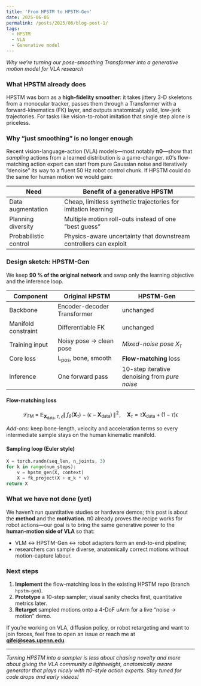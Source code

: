 ```yaml
---
title: 'From HPSTM to HPSTM-Gen'
date: 2025-06-05
permalink: /posts/2025/06/blog-post-1/
tags:
  - HPSTM
  - VLA
  - Generative model
---
```


*Why we’re turning our pose-smoothing Transformer into a generative motion model for VLA research*

### What HPSTM already does

HPSTM was born as a **high-fidelity smoother**: it takes jittery 3-D skeletons from a monocular tracker, passes them through a Transformer with a forward-kinematics (FK) layer, and outputs anatomically valid, low-jerk trajectories. For tasks like vision-to-robot imitation that single step alone is priceless.


### Why “just smoothing” is no longer enough

Recent vision-language-action (VLA) models—most notably **π0**—show that *sampling* actions from a learned distribution is a game-changer. π0’s flow-matching action expert can start from pure Gaussian noise and iteratively “denoise” its way to a fluent 50 Hz robot control chunk.
If HPSTM could do the same for human motion we would gain:

| Need                  | Benefit of a generative HPSTM                                     |
| --------------------- | ----------------------------------------------------------------- |
| Data augmentation     | Cheap, limitless synthetic trajectories for imitation learning    |
| Planning diversity    | Multiple motion roll-outs instead of one “best guess”             |
| Probabilistic control | Physics-aware uncertainty that downstream controllers can exploit |

### Design sketch: HPSTM-Gen

We keep **90 % of the original network** and swap only the learning objective and the inference loop.

| Component           | Original HPSTM                | **HPSTM-Gen**                                 |
| ------------------- | ----------------------------- | --------------------------------------------- |
| Backbone            | Encoder-decoder Transformer   | unchanged                                     |
| Manifold constraint | Differentiable FK             | unchanged                                     |
| Training input      | Noisy pose → clean pose       | *Mixed-noise pose* $X_τ$                      |
| Core loss           | L<sub>pos</sub>, bone, smooth | **Flow-matching** loss                        |
| Inference           | One forward pass              | 10-step iterative denoising from *pure noise* |

#### Flow-matching loss

$$
\mathcal L_\text{FM}\;=\;
\mathbb E_{\mathbf{X}_{\text{data}},\;\tau,\;\epsilon}
\bigl\|
\,f_\theta(\mathbf{X}_\tau) - (\epsilon-\mathbf{X}_{\text{data}})\,
\bigr\|^{\!2}\!,
\quad
\mathbf{X}_\tau = \tau\mathbf{X}_{\text{data}}+(1-\tau)\epsilon
$$

*Add-ons:* keep bone-length, velocity and acceleration terms so every intermediate sample stays on the human kinematic manifold.

#### Sampling loop (Euler style)

```python
X = torch.randn(seq_len, n_joints, 3)         
for k in range(num_steps):
    v = hpstm_gen(X, context)
    X = fk_project(X + α_k * v)
return X
```

### What we **have not** done (yet)

We haven’t run quantitative studies or hardware demos; this post is about the **method** and the **motivation**. π0 already proves the recipe works for robot actions—our goal is to bring the same generative power to the **human-motion side of VLA** so that:

* VLM ↔ HPSTM-Gen ↔ robot adapters form an end-to-end pipeline;
* researchers can sample diverse, anatomically correct motions without motion-capture labour.

### Next steps

1. **Implement** the flow-matching loss in the existing HPSTM repo (branch `hpstm-gen`).
2. **Prototype** a 10-step sampler; visual sanity checks first, quantitative metrics later.
3. **Retarget** sampled motions onto a 4-DoF uArm for a live “noise → motion” demo.

If you’re working on VLA, diffusion policy, or robot retargeting and want to join forces, feel free to open an issue or reach me at **[qifei@seas.upenn.edu](mailto:qifei@seas.upenn.edu)**.

---

 *Turning HPSTM into a sampler is less about chasing novelty and more about giving the VLA community a lightweight, anatomically aware generator that plays nicely with π0-style action experts. Stay tuned for code drops and early videos!*
